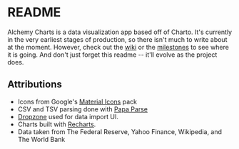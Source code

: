 # README

Alchemy Charts is a data visualization app based off of Charto. It's currently in the very earliest stages of production, so there isn't much to write about at the moment. However, check out the [wiki](https://github.com/ldtcooper/alchemy-chart/wiki) or the [milestones](https://github.com/ldtcooper/alchemy-chart/milestones) to see where it is going.
And don't just forget this readme -- it'll evolve as the project does.

## Attributions
  * Icons from Google's [Material Icons](https://material.io/icons/) pack
  * CSV and TSV parsing done with [Papa Parse](http://papaparse.com/)
  * [Dropzone](https://github.com/react-dropzone/react-dropzone) used for data import UI.
  * Charts built with [Recharts](http://recharts.org/).
  * Data taken from The Federal Reserve, Yahoo Finance, Wikipedia, and The World Bank
